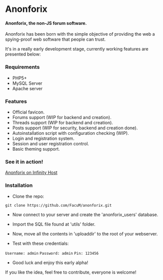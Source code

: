 # Anonforix
#### Anonforix, the non-JS forum software.

Anonforix has been born with the simple objective of providing the web a spying-proof web software that people can trust.

It's in a really early development stage, currently working features are presented below:

### Requirements

 - PHP5+
 - MySQL Server
 - Apache server

### Features

 - Official favicon.
 - Forums support (WIP for backend and creation).
 - Threads support (WIP for backend and creation).
 - Posts support (WIP for security, backend and creation done).
 - Autoinstallation script with configuration checking (WIP).
 - Login and registration system.
 - Session and user registration control.
 - Basic theming support.

### See it in action!

[Anonforix on Infinity Host](http://anonforix.infinityfreeapp.com)

### Installation

 - Clone the repo:

  `git clone https://github.com/FacuM/anonforix.git`

 - Now connect to your server and create the 'anonforix_users' database.

 - Import the SQL file found at 'utils' folder.

 - Now, move all the contents in 'uploaddir' to the root of your webserver.

 - Test with these credentials:

  `Username: admin`
  `Password: admin`
  `Pin: 123456`

 - Good luck and enjoy this early alpha!

If you like the idea, feel free to contribute, everyone is welcome!
